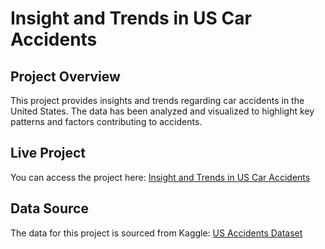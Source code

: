 # Insight and Trends in US Car Accidents

## Project Overview
This project provides insights and trends regarding car accidents in the United States. The data has been analyzed and visualized to highlight key patterns and factors contributing to accidents.

## Live Project
You can access the project here: [Insight and Trends in US Car Accidents](https://insight-and-trends-in-the-us-car-accidents.vercel.app/)

## Data Source
The data for this project is sourced from Kaggle: [US Accidents Dataset](https://www.kaggle.com/datasets/sobhanmoosavi/us-accidents)

